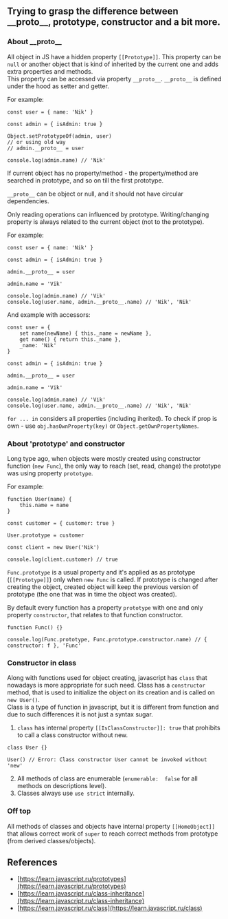 

## Trying to grasp the difference between \_\_proto\_\_, prototype, constructor and a bit more.

### About \_\_proto\_\_

All object in JS have a hidden property `[[Prototype]]`. This property can be `null` or another object that is kind of inherited by the current one and adds extra properties and methods.  
This property can be accessed via property `__proto__`. `__proto__` is defined under the hood as setter and getter.  

For example:
```
const user = { name: 'Nik' }

const admin = { isAdmin: true }

Object.setPrototypeOf(admin, user)
// or using old way
// admin.__proto__ = user

console.log(admin.name) // 'Nik'
```
If current object has no property/method - the property/method are searched in prototype, and so on till the first prototype.  

`__proto__` can be object or null, and it should not have circular dependencies.

Only reading operations can influenced by prototype. Writing/changing property is always related to the current object (not to the prototype).  

For example:
```
const user = { name: 'Nik' }

const admin = { isAdmin: true }

admin.__proto__ = user

admin.name = 'Vik'

console.log(admin.name) // 'Vik'
console.log(user.name, admin.__proto__.name) // 'Nik', 'Nik'
```

And example with accessors:
```
const user = { 
    set name(newName) { this._name = newName },
    get name() { return this._name },
    _name: 'Nik'
}

const admin = { isAdmin: true }

admin.__proto__ = user

admin.name = 'Vik'

console.log(admin.name) // 'Vik'
console.log(user.name, admin.__proto__.name) // 'Nik', 'Nik'
```

`for ... in` considers all properties (including iherited). To check if prop is own - use `obj.hasOwnProperty(key)` or `Object.getOwnPropertyNames`.  

### About 'prototype' and constructor

Long type ago, when objects were mostly created using constructor function (`new Func`), the only way to reach (set, read, change) the prototype was using property `prototype`.  

For example:
```
function User(name) {
    this.name = name
}

const customer = { customer: true }

User.prototype = customer

const client = new User('Nik')

console.log(client.customer) // true
```

`Func.prototype` is a usual property and it's applied as as prototype (`[[Prototype]]`) only when `new Func` is called. If prototype is changed after creating the object, created object will keep the previous version of prototype (the one that was in time the object was created).  

By default every function has a property `prototype` with one and only property `constructor`, that relates to that function constructor.
```
function Func() {}

console.log(Func.prototype, Func.prototype.constructor.name) // { constructor: f }, 'Func'
```

### Constructor in class

Along with functions used for object creating, javascript has `class` that nowadays is more appropriate for such need. Class has a `constructor` method, that is used to initialize the object on its creation and is called on `new User()`.  
Class is a type of function in javascript, but it is different from function and due to such differences it is not just a syntax sugar.

1. `class` has internal property `[[IsClassConstructor]]: true` that prohibits to call a class constructor without new.
```
class User {}

User() // Error: Class constructor User cannot be invoked without 'new'
```
2. All methods of class are enumerable (`enumerable:  false` for all methods on descriptions level).
3. Classes always use `use strict` internally.

### Off top
All methods of classes and objects have internal property `[[HomeObject]]` that allows correct work of `super` to reach correct methods from prototype (from derived classes/objects).


## References
* [https://learn.javascript.ru/prototypes](https://learn.javascript.ru/prototypes)
* [https://learn.javascript.ru/class-inheritance](https://learn.javascript.ru/class-inheritance)
* [https://learn.javascript.ru/class](https://learn.javascript.ru/class)

